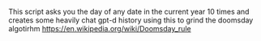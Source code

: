 This script asks you the day of any date in the current year 10 times and creates some heavily chat gpt-d history
using this to grind the doomsday algotirhm
https://en.wikipedia.org/wiki/Doomsday_rule
